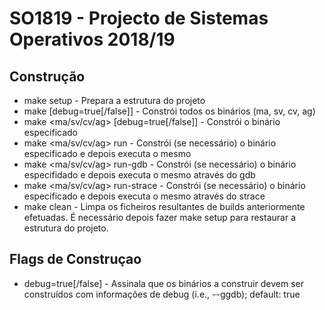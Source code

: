 # SO1819 - Projecto de Sistemas Operativos 2018/19

## Construção
* make setup - Prepara a estrutura do projeto
* make \[debug=true\[/false]] - Constrói todos os binários (ma, sv, cv, ag)
* make <ma/sv/cv/ag> \[debug=true\[/false]] - Constrói o binário especificado
* make <ma/sv/cv/ag> run - Constrói (se necessário) o binário especificado e depois executa o mesmo
* make <ma/sv/cv/ag> run-gdb - Constrói (se necessário) o binário especifidado e depois executa o mesmo através do gdb
* make <ma/sv/cv/ag> run-strace - Constrói (se necessário) o binário especificado e depois executa o mesmo através do strace
* make clean - Limpa os ficheiros resultantes de builds anteriormente efetuadas. É necessário depois fazer make setup para restaurar a estrutura do projeto.

## Flags de Construçao
* debug=true\[/false] - Assinala que os binários a construir devem ser construídos com informações de debug (i.e., --ggdb); default: true
